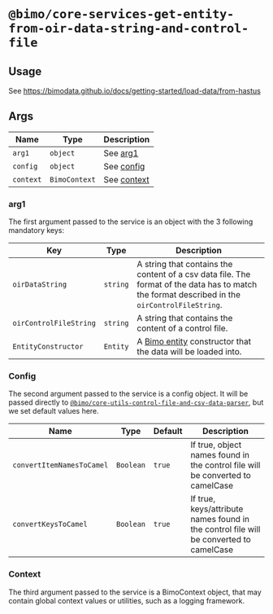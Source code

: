 # `@bimo/core-services-get-entity-from-oir-data-string-and-control-file`

## Usage 

See https://bimodata.github.io/docs/getting-started/load-data/from-hastus

## Args

| Name | Type | Description |
| --- | --- | --- | 
| `arg1` | `object` | See [arg1](#arg1) |
| `config` | `object` | See [config](#config) |
| `context` | `BimoContext` | See [context](#context) |

### arg1

The first argument passed to the service is an object with the 3 following mandatory keys:

| Key | Type | Description |
| --- | --- | --- | 
| `oirDataString` | `string` | A string that contains the content of a csv data file. The format of the data has to match the format described in the `oirControlFileString`. |
| `oirControlFileString` | `string` | A string that contains the content of a control file. |
| `EntityConstructor` | `Entity` | A [Bimo entity](https://github.com/bimodata/bimo/tree/main/public/core/entities) constructor that the data will be loaded into.  |


### Config

The second argument passed to the service is a config object. It will be passed directly to [`@bimo/core-utils-control-file-and-csv-data-parser`](https://github.com/bimodata/bimo/tree/main/public/core/utils/control-file-and-csv-data-parser), but we set default values here. 

| Name | Type | Default | Description |
| --- | --- | --- | --- |
| `convertItemNamesToCamel` | `Boolean` | `true` | If true, object names found in the control file will be converted to camelCase |
| `convertKeysToCamel` | `Boolean` | `true` | If true, keys/attribute names found in the control file will be converted to camelCase |

### Context

The third argument passed to the service is a BimoContext object, that may contain global context values or utilities, such as a logging framework. 